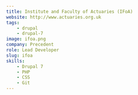 ```yaml
---
title: Institute and Faculty of Actuaries (IFoA)
website: http://www.actuaries.org.uk
tags:
    - drupal
    - drupal-7
image: ifoa.png
company: Precedent
role: Lead Developer
slug: ifoa
skills:
    - Drupal 7
    - PHP
    - CSS
    - Git
---
```

